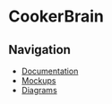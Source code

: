 # CookerBrain
## Navigation
* [Documentation](documentation)
* [Mockups](https://github.com/lizakat/cookerbrain/tree/main/mockups)
* [Diagrams](https://github.com/lizakat/cookerbrain/tree/main/diagrams)
